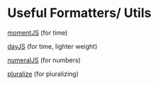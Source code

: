 # Useful Formatters/ Utils

[momentJS](https://momentjs.com) (for time)

[dayJS](https://day.js.org) (for time, lighter weight)

[numeralJS](http://numeraljs.com) (for numbers)

[pluralize](https://www.npmjs.com/package/pluralize) (for pluralizing)
